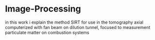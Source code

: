 # Image-Processing
in this work i explain the method SIRT for use in the tomography axial computerized with fan beam on dilution tunnel, focused to measurement particulate matter on combustion systems 
